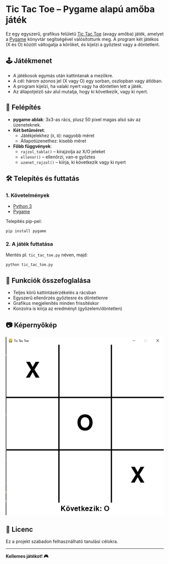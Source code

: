 # Tic Tac Toe – Pygame alapú amőba játék

Ez egy egyszerű, grafikus felületű [Tic Tac Toe](w) (avagy amőba) játék, amelyet a [Pygame](w) könyvtár segítségével valósítottunk meg. A program két játékos (X és O) között váltogatja a köröket, és kijelzi a győztest vagy a döntetlent.

## 🕹️ Játékmenet

- A játékosok egymás után kattintanak a mezőkre.
- A cél: három azonos jel (X vagy O) egy sorban, oszlopban vagy átlóban.
- A program kijelzi, ha valaki nyert vagy ha döntetlen lett a játék.
- Az állapotjelző sáv alul mutatja, hogy ki következik, vagy ki nyert.

## 🧱 Felépítés

- **pygame ablak**: 3x3-as rács, plusz 50 pixel magas alsó sáv az üzeneteknek.
- **Két betűméret**:
  - Játékjelekhez (`X`, `O`): nagyobb méret
  - Állapotüzenethez: kisebb méret
- **Főbb függvények**:
  - `rajzol_tabla()` – kirajzolja az X/O jeleket
  - `ellenor()` – ellenőrzi, van-e győztes
  - `uzenet_rajzol()` – kiírja, ki következik vagy ki nyert

## 🛠️ Telepítés és futtatás

### 1. Követelmények

- [Python 3](w)
- [Pygame](w)

Telepítés pip-pel:
```bash
pip install pygame
```

### 2. A játék futtatása

Mentés pl. `tic_tac_toe.py` néven, majd:

```bash
python tic_tac_toe.py
```

## 🧠 Funkciók összefoglalása

- Teljes körű kattintásérzékelés a rácsban
- Egyszerű ellenőrzés győztesre és döntetlenre
- Grafikus megjelenítés minden frissítéskor
- Konzolra is kiírja az eredményt (győzelem/döntetlen)

## 📷 Képernyőkép

![Tic Tac Toe játékkép](./kepek/screenshot.png)

## 📄 Licenc

Ez a projekt szabadon felhasználható tanulási célokra.

---

**Kellemes játékot! 🎮**
